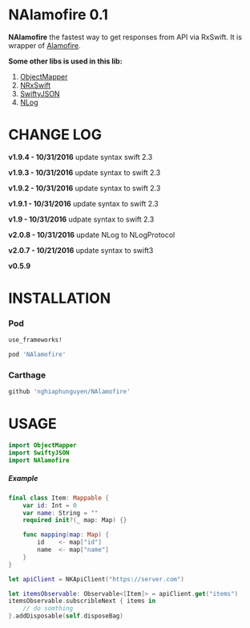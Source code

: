 # NAlamofire 0.1
**NAlamofire** the fastest way to get responses from API via RxSwift. It is wrapper of [Alamofire](https://github.com/Alamofire/Alamofire).

**Some other libs is used in this lib:**
1. [ObjectMapper](https://github.com/Hearst-DD/ObjectMapper)
2. [NRxSwift](https://github.com/nghiaphunguyen/NRxSwift)
3. [SwiftyJSON](https://github.com/SwiftyJSON/SwiftyJSON)
4. [NLog](https://github.com/nghiaphunguyen/NLog)

# CHANGE LOG 
**v1.9.4 - 10/31/2016**
update syntax swift 2.3
 
**v1.9.3 - 10/31/2016**
update syntax to swift 2.3
 
**v1.9.2 - 10/31/2016**
update syntax to swift 2.3
 
**v1.9.1 - 10/31/2016**
update syntax to swift 2.3
 
**v1.9 - 10/31/2016**
udpate syntax to swift 2.3
 
**v2.0.8 - 10/31/2016**
update NLog to NLogProtocol
 
**v2.0.7 - 10/21/2016**
update syntax to swift3
 
**v0.5.9**

# INSTALLATION

### Pod
```bash
use_frameworks!

pod 'NAlamofire'
```

### Carthage
```bash
github 'nghiaphunguyen/NAlamofire'
```

# USAGE

```swift
import ObjectMapper
import SwiftyJSON
import NAlamofire
```

##### Example
```swift
final class Item: Mappable {
    var id: Int = 0
    var name: String = ""
    required init?(_ map: Map) {}

    func mapping(map: Map) {
        id    <- map["id"]
        name  <- map["name"]
    }
}

let apiClient = NKApiClient("https://server.com")

let itemsObservable: Observable<[Item]> = apiClient.get("items")
itemsObservable.subscribleNext { items in
    // do somthing
}.addDisposable(self.disposeBag)

```
